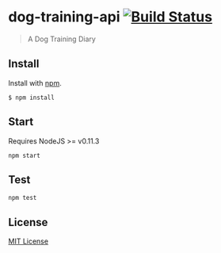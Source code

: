 # dog-training-api [![Build Status](https://secure.travis-ci.org/Hannis84/dog-training-api.png?branch=master)](https://travis-ci.org/Hannis84/dog-training-api)

> A Dog Training Diary

## Install

Install with [npm](https://npmjs.org).

```
$ npm install
```

## Start

Requires NodeJS >= v0.11.3

```
npm start
```

## Test

```
npm test
```

## License

[MIT License](http://en.wikipedia.org/wiki/MIT_License)
